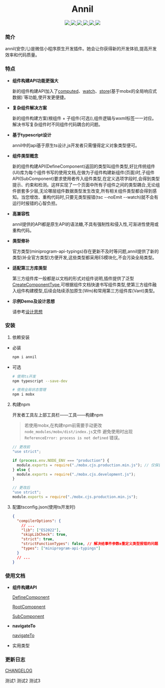 <h1 align="center">Annil</h1>

<p align="center">
<a href="https://www.npmjs.com/package/annil" >
 <img src="https://img.shields.io/npm/v/annil?style=flat"/>
</a>
<a href="https://github.com/missannil/annil/blob/main/.github/workflows/test.yml" >
 <img src="https://github.com/missannil/annil/actions/workflows/test.yml/badge.svg?branch=miss"/>
 </a>
<a href="https://github.com/missannil/annil/blob/main/.github/workflows/release-please.yml" >
 <img src="https://github.com/missannil/annil/actions/workflows/release-please.yml/badge.svg?branch=main"/>
 </a>
<a href="https://github.com/missannil/annil/blob/main/LICENSE" >
 <img src="https://img.shields.io/github/license/missannil/annil"/>
 </a>
<a href="https://codecov.io/gh/missannil/annil" >
 <img src="https://codecov.io/gh/missannil/annil/graph/badge.svg?token=4CFCHGST79"/>
 </a>
<a href="https://www.npmjs.com/package/annil" >
<img src="https://img.shields.io/npm/dependency-version/annil/dev/typescript"/>
</a>
</p>

### 简介

annil(安奈儿)是微信小程序原生开发插件。她会让你获得新的开发体验,提高开发效率和代码质量。

### 特点

- **组件构建API功能更强大**

  新的组件构建API加入了[computed](./doc/demo/computed.md)、[watch](./doc/demo/watch.md)、[store](./doc/demo/store.md)(基于mobx的全局响应式数据)`等功能,使开发更便捷。

- **复杂组件解决方案**

  新的组件构建方案(根组件 + 子组件(可选)),组件逻辑与wxml标签一一对应。解决书写复杂组件时不同组件代码耦合的问题。
- **基于typescript设计**

  annil中的api基于原生ts设计,js开发者只需懂得定义对象类型便可。

- **组件类型概念**

  新的组件构建API(DefineComponent)返回的类型叫组件类型,好比传统组件(UI)库为每个组件书写的使用文档,在做为子组件构建新组件(页面)时,子组件API(SubComponent)要求使用者传入组件类型,在定义选项字段时,会得到类型提示、约束和检测。这样实现了一个页面中所有子组件之间的类型耦合,无论组件嵌套多少层,无论哪层组件数据类型发生改变,所有相关组件类型都会得到感知。当您增改、重构代码时,只要无类型报错(tsc --noEmit --watch)就不会有运行时报错的心智负担。

- **高兼容性**

  annil提供的API都是原生API的语法糖,不具有强制性和侵入性,可渐进性使用或重构代码。

- **类型修补**

  官方类型(miniprogram-api-typings)存在更新不及时等问题,annil提供了新的类型(补全官方类型)方便开发,这些类型都采用ES模块化,不会污染全局类型。

- **适配第三方库类型**

  第三方组件库一般都是以文档的形式对组件说明,插件提供了泛型[CreateComponentType](./src/types/CreateComponentType.ts),可根据组件文档快速书写组件类型,使第三方组件融入组件构建模型,后续会陆续添加原生(Wm)和常用第三方组件库(Vant)类型。

- **示例Demo及设计思想**

  请参考[设计思想](./doc/designIdea.md)

### 安装

1. 依赖安装

- 必装

  ```bash
  npm i annil
  ```

- 可选

  ```bash
  # 使用ts开发
  npm typescript --save-dev
  ```

  ```bash
  # 使用全局状态管理
  npm i mobx
  ```

2. 构建npm

   开发者工具左上部工具栏——工具——构建npm
   > 若使用mobx,在构建npm前需要手动更改`node_modules/mobx/dist/index.js`文件
   > 避免使用时出现 `ReferenceError: process is not defined` 错误。
   ```js
   // 更改前
   "use strict";

   if (process.env.NODE_ENV === "production") {
     module.exports = require("./mobx.cjs.production.min.js"); // 仅保留这行即可
   } else {
     module.exports = require("./mobx.cjs.development.js");
   }
   ```
   ```js
   // 更改后
   "use strict";
   module.exports = require("./mobx.cjs.production.min.js");
   ```

3. 配置tsconfig.json(使用ts开发时)
   ```json
   {
     "compilerOptions": {
       // ...
       "lib": ["ES2022"],
       "skipLibCheck": true,
       "strict": true,
       "strictFunctionTypes": false, // 解决给事件参数e重定义类型报错的问题
       "types": ["miniprogram-api-typings"]
     }
     // ...
   }
   ```

### 使用文档

- **组件构建API**

  [DefineComponent](./doc/api/DefineComponent.md)

  [RootComopnent](./doc/api/RootComopnent.md)

  [SubComponent](./doc/api/SubComponent.md)

- **navigateTo**

  [navigateTo](./doc/api/navigateTo.md)

- 实用类型

### 更新日志

[CHANGELOG](./CHANGELOG.md)

测试1
测试2
测试3
